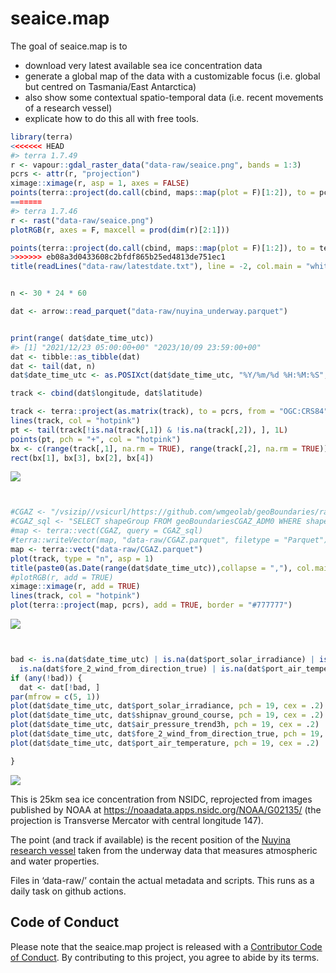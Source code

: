 
<!-- README.md is generated from README.Rmd. Please edit that file -->

# seaice.map

<!-- badges: start -->
<!-- [![R-CMD-check](https://github.com/mdsumner/seaice.map/actions/workflows/R-CMD-check.yaml/badge.svg)](https://github.com/mdsumner/seaice.map/actions/workflows/R-CMD-check.yaml)-->
<!-- badges: end -->

The goal of seaice.map is to

- download very latest available sea ice concentration data
- generate a global map of the data with a customizable focus
  (i.e. global but centred on Tasmania/East Antarctica)
- also show some contextual spatio-temporal data (i.e. recent movements
  of a research vessel)
- explicate how to do this all with free tools.

``` r
library(terra)
<<<<<<< HEAD
#> terra 1.7.49
r <- vapour::gdal_raster_data("data-raw/seaice.png", bands = 1:3)
pcrs <- attr(r, "projection")
ximage::ximage(r, asp = 1, axes = FALSE)
points(terra::project(do.call(cbind, maps::map(plot = F)[1:2]), to = pcrs, from = "OGC:CRS84"), pch = ".", col = "#777777")
=======
#> terra 1.7.46
r <- rast("data-raw/seaice.png")
plotRGB(r, axes = F, maxcell = prod(dim(r)[2:1]))

points(terra::project(do.call(cbind, maps::map(plot = F)[1:2]), to = terra::crs(r), from = "OGC:CRS84"), pch = ".", col = "#777777")
>>>>>>> eb08a3d0433608c2bfdf865b25ed4813de751ec1
title(readLines("data-raw/latestdate.txt"), line = -2, col.main = "white")


n <- 30 * 24 * 60

dat <- arrow::read_parquet("data-raw/nuyina_underway.parquet")


print(range( dat$date_time_utc))
#> [1] "2021/12/23 05:00:00+00" "2023/10/09 23:59:00+00"
dat <- tibble::as_tibble(dat)
dat <- tail(dat, n)
dat$date_time_utc <- as.POSIXct(dat$date_time_utc, "%Y/%m/%d %H:%M:%S", tz = "UTC")

track <- cbind(dat$longitude, dat$latitude)

track <- terra::project(as.matrix(track), to = pcrs, from = "OGC:CRS84")
lines(track, col = "hotpink")
pt <- tail(track[!is.na(track[,1]) & !is.na(track[,2]), ], 1L)
points(pt, pch = "+", col = "hotpink")
bx <- c(range(track[,1], na.rm = TRUE), range(track[,2], na.rm = TRUE))
rect(bx[1], bx[3], bx[2], bx[4])
```

![](man/figures/README-example-1.png)<!-- -->

``` r


#CGAZ <- "/vsizip//vsicurl/https://github.com/wmgeolab/geoBoundaries/raw/main/releaseData/CGAZ/geoBoundariesCGAZ_ADM0.zip"
#CGAZ_sql <- "SELECT shapeGroup FROM geoBoundariesCGAZ_ADM0 WHERE shapeGroup IN ('AUS','NZL','ATA')"
#map <- terra::vect(CGAZ, query = CGAZ_sql)
#terra::writeVector(map, "data-raw/CGAZ.parquet", filetype = "Parquet")
map <- terra::vect("data-raw/CGAZ.parquet")
plot(track, type = "n", asp = 1)
title(paste0(as.Date(range(dat$date_time_utc)),collapse = ","), col.main = "white")
#plotRGB(r, add = TRUE)
ximage::ximage(r, add = TRUE)
lines(track, col = "hotpink")
plot(terra::project(map, pcrs), add = TRUE, border = "#777777")
```

![](man/figures/README-example-2.png)<!-- -->

``` r


bad <- is.na(dat$date_time_utc) | is.na(dat$port_solar_irradiance) | is.na(dat$air_pressure_trend3h) | 
  is.na(dat$fore_2_wind_from_direction_true) | is.na(dat$port_air_temperature)
if (any(!bad)) {
  dat <- dat[!bad, ]
par(mfrow = c(5, 1))
plot(dat$date_time_utc, dat$port_solar_irradiance, pch = 19, cex = .2)
plot(dat$date_time_utc, dat$shipnav_ground_course, pch = 19, cex = .2)
plot(dat$date_time_utc, dat$air_pressure_trend3h, pch = 19, cex = .2)
plot(dat$date_time_utc, dat$fore_2_wind_from_direction_true, pch = 19, cex = .2)
plot(dat$date_time_utc, dat$port_air_temperature, pch = 19, cex = .2)

}
```

![](man/figures/README-example-3.png)<!-- -->

This is 25km sea ice concentration from NSIDC, reprojected from images
published by NOAA at <https://noaadata.apps.nsidc.org/NOAA/G02135/> (the
projection is Transverse Mercator with central longitude 147).

The point (and track if available) is the recent position of the [Nuyina
research vessel](https://www.antarctica.gov.au/nuyina/) taken from the
underway data that measures atmospheric and water properties.

Files in ‘data-raw/’ contain the actual metadata and scripts. This runs
as a daily task on github actions.

## Code of Conduct

Please note that the seaice.map project is released with a [Contributor
Code of
Conduct](https://contributor-covenant.org/version/2/1/CODE_OF_CONDUCT.html).
By contributing to this project, you agree to abide by its terms.
